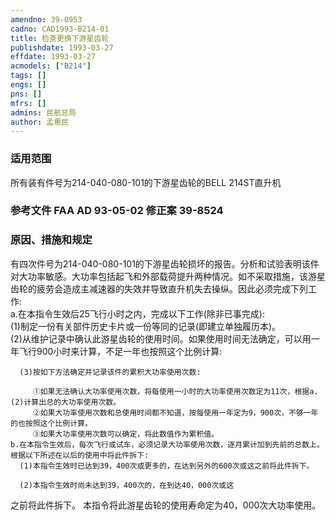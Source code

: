 ```yaml
---
amendno: 39-0953  
cadno: CAD1993-B214-01  
title: 检查更换下游星齿轮  
publishdate: 1993-03-27  
effdate: 1993-03-27  
acmodels: ["B214"]  
tags: []  
engs: []  
pns: []  
mfrs: []  
admins: 民航总局  
author: 孟惠民  
---
```

  
### 适用范围  
所有装有件号为214-040-080-101的下游星齿轮的BELL 214ST直升机  
  
<!--more-->  
### 参考文件    FAA AD 93-05-02 修正案 39-8524  
  
### 原因、措施和规定  
有四次件号为214-040-080-101的下游星齿轮损坏的报告。分析和试验表明该件对大功率敏感。大功率包括起飞和外部载荷提升两种情况。如不采取措施，该游星齿轮的疲劳会造成主减速器的失效并导致直升机失去操纵。因此必须完成下列工作:  
    a.在本指令生效后25飞行小时之内，完成以下工作(除非已事完成):  
      (1)制定一份有关部件历史卡片或一份等同的记录(即建立单独履历本)。  
      (2)从维护记录中确认此游星齿轮的使用时间。如果使用时间无法确定，可以用一年飞行900小时来计算，不足一年也按照这个比例计算:  
  
      (3)按如下方法确定并记录该件的累积大功率使用次数:  
  
         ①如果无法确认大功率使用次数，将每使用一小时的大功率使用次数定为11次，根据a.(2)计算出总的大功率使用次数。  
         ②如果大功率使用次数和总使用时间都不知道，按每使用一年定为9，900次，不够一年的也按照这个比例计算。  
         ③如果大功率使用次数可以确定，将此数值作为累积值。  
    b.在本指令生效后，每次飞行或试车，必须记录大功率使用次数，逐月累计加到先前的总数上。根据以下所述在以后的使用中将此件拆下:  
      (1)本指令生效时已达到39，400次或更多的，在达到另外的600次或这之前将此件拆下。  
  
      (2)本指令生效时尚未达到39，400次的，在到达40，000次或这  
之前将此件拆下。     本指令将此游星齿轮的使用寿命定为40，000次大功率使用。  
